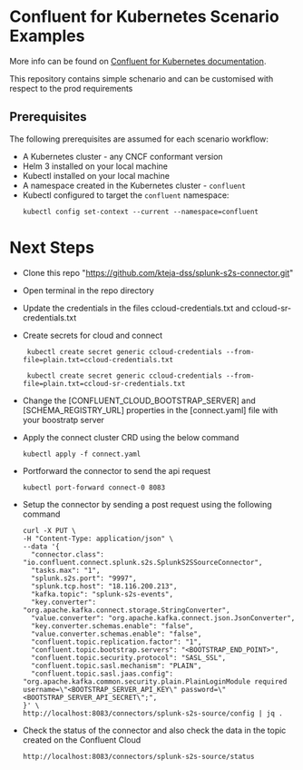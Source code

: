 # Confluent for Kubernetes Scenario Examples

More info can be found on [Confluent for Kubernetes documentation](https://docs.confluent.io/operator/current/overview.html).

This repository contains simple schenario and can be customised with respect to the prod requirements

## Prerequisites

The following prerequisites are assumed for each scenario workflow:

- A Kubernetes cluster - any CNCF conformant version
- Helm 3 installed on your local machine
- Kubectl installed on your local machine
- A namespace created in the Kubernetes cluster - `confluent`
- Kubectl configured to target the `confluent` namespace:
  ```
  kubectl config set-context --current --namespace=confluent
  ```

# Next Steps

- Clone this repo "https://github.com/kteja-dss/splunk-s2s-connector.git"
- Open terminal in the repo directory
- Update the credentials in the files ccloud-credentials.txt and ccloud-sr-credentials.txt
- Create secrets for cloud and connect

  ```
   kubectl create secret generic ccloud-credentials --from-file=plain.txt=ccloud-credentials.txt
  ```

  ```
   kubectl create secret generic ccloud-credentials --from-file=plain.txt=ccloud-sr-credentials.txt
  ```

- Change the [CONFLUENT_CLOUD_BOOTSTRAP_SERVER] and [SCHEMA_REGISTRY_URL] properties in the [connect.yaml] file with your boostratp server
- Apply the connect cluster CRD using the below command
  ```
  kubectl apply -f connect.yaml
  ```
- Portforward the connector to send the api request
  ```
  kubectl port-forward connect-0 8083
  ```
- Setup the connector by sending a post request using the following command

  ```
  curl -X PUT \
  -H "Content-Type: application/json" \
  --data '{
    "connector.class": "io.confluent.connect.splunk.s2s.SplunkS2SSourceConnector",
    "tasks.max": "1",
    "splunk.s2s.port": "9997",
    "splunk.tcp.host": "18.116.200.213",
    "kafka.topic": "splunk-s2s-events",
    "key.converter": "org.apache.kafka.connect.storage.StringConverter",
    "value.converter": "org.apache.kafka.connect.json.JsonConverter",
    "key.converter.schemas.enable": "false",
    "value.converter.schemas.enable": "false",
    "confluent.topic.replication.factor": "1",
    "confluent.topic.bootstrap.servers": "<BOOTSTRAP_END_POINT>",
    "confluent.topic.security.protocol": "SASL_SSL",
    "confluent.topic.sasl.mechanism": "PLAIN",
    "confluent.topic.sasl.jaas.config": "org.apache.kafka.common.security.plain.PlainLoginModule required username=\"<BOOTSTRAP_SERVER_API_KEY\" password=\"<BOOTSTRAP_SERVER_API_SECRET\";",
  }' \
  http://localhost:8083/connectors/splunk-s2s-source/config | jq .

  ```

- Check the status of the connector and also check the data in the topic created on the Confluent Cloud
  ```
  http://localhost:8083/connectors/splunk-s2s-source/status
  ```

